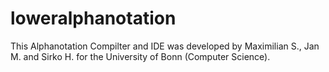 # loweralphanotation

This Alphanotation Compilter and IDE was developed by Maximilian S., Jan M. and Sirko H. for the University of Bonn (Computer Science).
